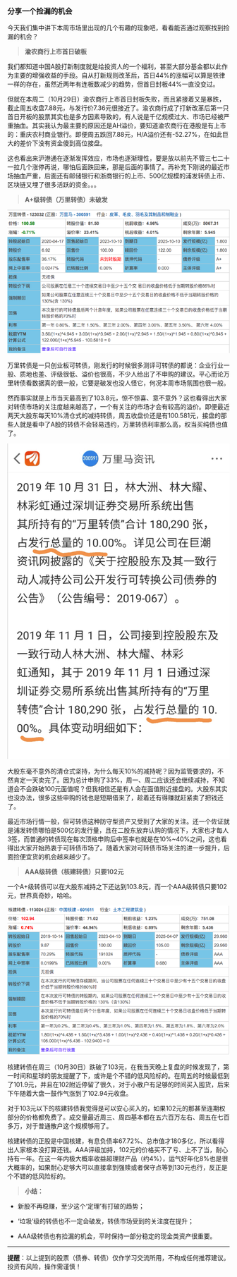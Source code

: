 ### 分享一个捡漏的机会

今天我们集中讲下本周市场里出现的几个有趣的现象吧，看看能否通过观察找到捡漏的机会？

> **渝农商行上市首日破板**

我们都知道中国A股打新制度就是给投资人的一个福利，甚至大部分基金都以此作为主要的增强收益的手段。自从打新规则改革后，首日44%的涨幅可以算是铁律一样的存在，虽然近两年有连板数减少的趋势，但首日封板44%一直没变过。

但就在本周二（10月29日）渝农商行上市首日封板失败，而且紧接着又是暴跌，截止周五收盘7.88元，与发行价7.36元很接近了。渝农商行成了打新改革后第一只首日开板的股票其实也是多方因素导致的，有人说是千亿规模过大、市场已经被严重抽血。其实我认为最主要的原因还是AH溢价，要知道渝农商行在港股是有上市的：重庆农村商业银行。即便周五跌回7.88元，H/A溢价还有-52.27%，在如此巨大的差价下没有资金傻到高位接盘。

这也看出来沪港通在逐渐发挥效应，市场也逐渐理性，要是放以前先不管三七二十一拉几个涨停再说，哪怕后面跌回来，那是后面的事情了。再补充下刚说的最近市场抽血严重，后面还有邮储银行和浙商银行的上市、500亿规模的浦发转债上市、区块链又埋了很多活跃的资金。。。

> **A+级转债（万里转债）未破发**

![万里转债](../img/hjzz-1.png)

万里转债是一只创业板可转债，刚发行的时候很多测评可转债的都说：企业行业一般、质地也差、评级很低、溢价也很高，不少人给出了不申购的建议。平心而论万里转债看数据真的很一般，它要是破发也没人怪它，何况本周市场氛围也很一般。

然而事实就是上市当天最高到了103.8元，惊不惊喜、意不意外？这也看得出大家对转债市场的关注度越来越高了，一个有关注的市场才会有较高的溢价。即便最近两天大股东每天10%清仓式的减持转债，周五收盘价还是有100.581元，接盘的那些人就是看中了A股的转债不会轻易违约，万里转债利率那么高，权当买纯债也值了。

![万里转债减持](../img/hjzz-2.jpeg)

大股东毫不意外的清仓式坚持，为什么每天10%的减持呢？因为监管要求的，不然肯定一天卖完了。因为总计申购了33%，周一、周二应该还会继续减持，不知道会不会跌破100元面值呢？但我相信还是有人会在面值附近接盘的。大股东其实也没办法，很多这些申购的钱也是短期借来了，趁着还有得赚就赶紧卖了把钱还了。

最近市场行情一般，但可转债这种防守型资产又受到了大家的关注。还一个佐证就是浦发转债哪怕是500亿的发行量，且在二股东放弃认购的情况下，大家也才每人3签，而普通的转债现在每次顶格申购后中签率也就是在10%~40%之间，这也看得出大家开始热衷于可转债市场了。随着大家对可转债市场关注的进一步提升，后面捡便宜货的机会越来越少了。

> **AAA级转债（核建转债）只要102元**

一个A+级转债可以在大股东减持之下还达到103.8元，而一个AAA级转债只要102元，世界真奇妙，哈哈。

![核建转债](../img/hjzz-3.png)

核建转债在周三（10月30日）跌破了103元，在我当天晚上复盘的时候发现了，第一时间和星球的朋友提醒了下，或许是个不错的低风险标的。在周五的时候最低到了101.9元，并且在102附近停留了很久，对于小散户有足够的时间买入囤货，后来下午随着大盘一鼓作气涨到了102.94元收盘。

对于103元以下的核建转债我觉得是可以安心买入的，如果102元的那甚至连期权部分的价格都免费了。成交量最近周三、周四基本都在五六百万左右、周五在七百多万，对于普通散户这个规模够用了。

核建转债的正股是中国核建，有息负债率67.72%、总市值才180多亿，所以看得出人家根本没打算还钱。AAA评级加持，102元的价格买不了亏、上不了当，耐心持有一年。在这一年内极大概率收益超理财产品（约4%），运气好年化8%也是很大概率的，如果耐心足够大可以直接拿到强赎或者保守点等到130元也行，反正是个不错的低风险标的。

> **小结：**

- 新股不再稳赚，至少这个‘定理’有打破的趋势；

- ‘垃圾’级的转债也不一定会破发，转债市场受到的关注度在提升；

- AAA级转债也有捡漏的机会，平时保持一部分稳定的现金类资产很重要。

---
**提醒**：以上提到的股票（债券、转债）仅作学习交流所用，不构成任何推荐建议。 投资有风险，操作需谨慎！